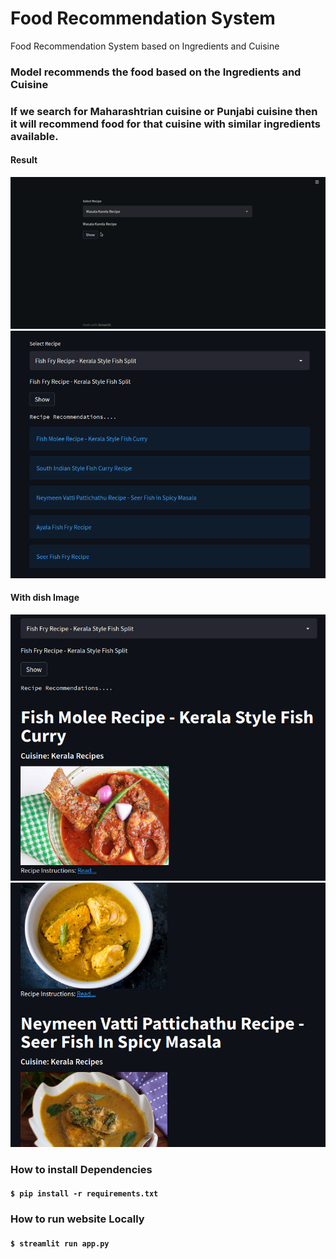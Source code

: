 # Food Recommendation System
Food Recommendation System based on Ingredients and Cuisine

### Model recommends the food based on the Ingredients and Cuisine
### If we search for Maharashtrian cuisine or Punjabi cuisine then it will recommend food for that cuisine with similar ingredients available.


#### Result

<img src="images/food.gif" width="600"  >
<br/>

<img src="images/f1.png" width="600"  >

#### With dish Image

<img src="images/f2.png" width="600"  >


<img src="images/f3.png" width="600"  >






####
### How to install Dependencies
#### `$ pip install -r requirements.txt`


### How to run website Locally
#### `$ streamlit run app.py`
